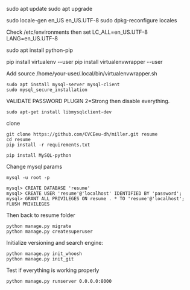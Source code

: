 
sudo apt update
sudo apt upgrade

sudo locale-gen en_US en_US.UTF-8
sudo dpkg-reconfigure locales 

Check /etc/environments then set
LC_ALL=en_US.UTF-8
LANG=en_US.UTF-8

sudo apt install python-pip

pip install virtualenv --user
pip install virtualenvwrapper --user

Add 
source /home/your-user/.local/bin/virtualenvwrapper.sh

	
	sudo apt install mysql-server mysql-client
	sudo mysql_secure_installation
	
VALIDATE PASSWORD PLUGIN 2=Strong then disable everything.
	
	sudo apt-get install libmysqlclient-dev
	
	
clone

	git clone https://github.com/CVCEeu-dh/miller.git resume
	cd resume
	pip install -r requirements.txt
	
	pip install MySQL-python

Change mysql params

	mysql -u root -p
	
	mysql> CREATE DATABASE 'resume'	
	mysql> CREATE USER 'resume'@'localhost' IDENTIFIED BY 'password';
	mysql> GRANT ALL PRIVILEGES ON resume . * TO 'resume'@'localhost';
	FLUSH PRIVILEGES
	
Then back to resume folder
	
	python manage.py migrate
	python manage.py createsuperuser

Initialize versioning and search engine:

	python manage.py init_whoosh
	python manage.py init_git

Test if everything is working properly
	
	python manage.py runserver 0.0.0.0:8000
